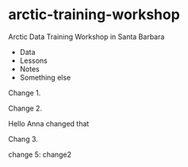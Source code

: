 # arctic-training-workshop
Arctic Data Training Workshop in Santa Barbara

* Data
* Lessons
* Notes
* Something else

Change 1.

Change 2.

Hello Anna changed that

Chang 3.


change 5: change2

